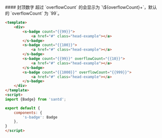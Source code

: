 <codebox>
#### 封顶数字
超过 `overflowCount` 的会显示为 `\${overflowCount}+`，默认的 `overflowCount` 为 `99`。

```html
<template>
    <div>
        <s-badge count="{{99}}">
            <a href="#" class="head-example"></a>
        </s-badge>
        <s-badge count="{{100}}">
            <a href="#" class="head-example"></a>
        </s-badge>
        <s-badge count="{{99}}" overflowCount="{{10}}">
            <a href="#" class="head-example"></a>
        </s-badge>
        <s-badge count="{{1000}}" overflowCount="{{999}}">
            <a href="#" class="head-example"></a>
        </s-badge>
    </div>
</template>
<script>
import {Badge} from 'santd';

export default {
    components: {
        's-badge': Badge
    },
}
</script>
```
</codebox>
